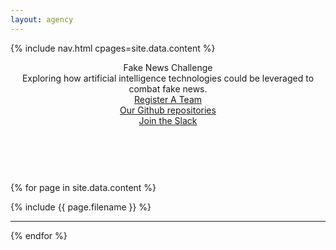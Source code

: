 ```yaml
---
layout: agency
---
```


{% include nav.html cpages=site.data.content %}

<header>
<div class="container">
<div class="intro-text">
<div class="intro-heading">Fake News Challenge</div>
<div class="intro-lead-in">Exploring how artificial intelligence technologies could
be leveraged to combat fake news.</div>
    <div class='row'>
        <div class='col-sm-4'>
            <a href="https://docs.google.com/forms/d/e/1FAIpQLSfJAMXy_iOXnfh-m6jbsbRAm0xwFUlQRD5VWLyuExq2rD0GmQ/viewform" class="page-scroll btn btn-xl">Register A Team</a>
        </div>
        <div class='col-sm-4'>
            <a href="https://github.com/FakeNewsChallenge" class="page-scroll btn btn-xl">Our Github repositories</a>
        </div>
        <div class='col-sm-4'>
            <a  href="https://fakenewschallenge-inviter.herokuapp.com/" class="page-scroll btn btn-xl">Join the Slack</a>
        </div>
    </div><br/><br/>
    <div class='row'>
        <div class='col-sm-4'></div>
        <div class='col-sm-4'>
            <a  href="#stageone" class="page-scroll btn btn-xl"><i class="fa fa-hand-o-down" aria-hidden="true"></i></a>
        </div>
    </div>
</div>
</div>
</header>


{% for page in site.data.content %}

<section id="{{ page.id }}" class="container content-section text-center" markdown="1">
<div class="container" markdown="1">

{% include {{ page.filename }} %}

</div>
</section>

<hr class='page_divider'>

{% endfor %}
